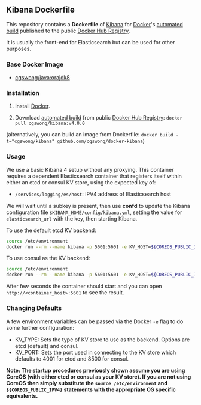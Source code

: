 ## Kibana Dockerfile

This repository contains a **Dockerfile** of [Kibana](http://www.elasticsearch.org/) for [Docker](https://www.docker.com/)'s [automated build](https://registry.hub.docker.com/u/cgswong/kibana/) published to the public [Docker Hub Registry](https://registry.hub.docker.com/).

It is usually the front-end for Elasticsearch but can be used for other purposes.


### Base Docker Image

* [cgswong/java:orajdk8](https://registry.hub.docker.com/u/cgswong/java/)


### Installation

1. Install [Docker](https://www.docker.com/).

2. Download [automated build](https://registry.hub.docker.com/u/cgswong/kibana/) from public [Docker Hub Registry](https://registry.hub.docker.com/): `docker pull cgswong/kibana:v4.0.0`

  (alternatively, you can build an image from Dockerfile: `docker build -t="cgswong/kibana" github.com/cgswong/docker-kibana`)


### Usage
We use a basic Kibana 4 setup without any proxying. This container requires a dependent Elasticsearch container that registers itself within either an etcd or consul KV store, using the expected key of:

- `/services/logging/es/host`: IPV4 address of Elasticsearch host

We will wait until a subkey is present, then use **confd** to update the Kibana configuration file `$KIBANA_HOME/config/kibana.yml`, setting the value for `elasticsearch_url` with the key, then starting Kibana.

To use the default etcd KV backend:

```sh
source /etc/environment
docker run --rm --name kibana -p 5601:5601 -e KV_HOST=${COREOS_PUBLIC_IPV4} cgswong/kibana:v4.0.0
```

To use consul as the KV backend:

```sh
source /etc/environment
docker run --rm --name kibana -p 5601:5601 -e KV_HOST=${COREOS_PUBLIC_IPV4} -e KV_TYPE=consul cgswong/kibana:v4.0.0
```

After few seconds the container should start and you can open `http://<container_host>:5601` to see the result.

### Changing Defaults
A few environment variables can be passed via the Docker `-e` flag to do some further configuration:

  - KV_TYPE: Sets the type of KV store to use as the backend. Options are etcd (default) and consul.
  - KV_PORT: Sets the port used in connecting to the KV store which defaults to 4001 for etcd and 8500 for consul.

**Note: The startup procedures previously shown assume you are using CoreOS (with either etcd or consul as your KV store). If you are not using CoreOS then simply substitute the `source /etc/environment` and `${COREOS_PUBLIC_IPV4}` statements with the appropriate OS specific equivalents.**
